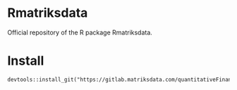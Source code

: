 # Rmatriksdata
Official repository of the R package Rmatriksdata.

# Install
```
devtools::install_git("https://gitlab.matriksdata.com/quantitativeFinance/Rmatriksdata.git")
```